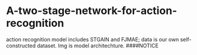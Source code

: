 # A-two-stage-network-for-action-recognition
action recognition
model includes STGAIN and FJMAE;
data is our own self-constructed dataset.
Img is model architechture.
####NOTICE 


